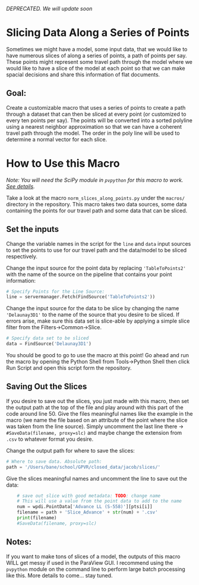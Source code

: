 *DEPRECATED. We will update soon*

# Slicing Data Along a Series of Points
Sometimes we might have a model, some input data, that we would like to have numerous slices of along a series of points, a path of points per say. These points might represent some travel path through the model where we would like to have a slice of the model at each point so that we can make spacial decisions and share this information of flat documents.

## Goal:
Create a customizable macro that uses a series of points to create a path through a dataset that can then be sliced at every point (or customized to every ten points per say). The points will be converted into a sorted polyline using a nearest neighbor approximation so that we can have a coherent travel path through the model. The order in the poly line will be used to determine a normal vector for each slice.

# How to Use this Macro
*Note: You will need the SciPy module in `pvpython` for this macro to work. [See details](../../Getting-Started/Using-Outside-Python-Modules.md).*

Take a look at the macro `norm_slices_along_points.py` under the `macros/` directory in the repository. This macro takes two data sources, some data containing the points for our travel path and some data that can be sliced.

## Set the inputs
Change the variable names in the script for the `line` and `data` input sources to set the points to use for our travel path and the data/model to be sliced respectively.

Change the input source for the point data by replacing `'TableToPoints2'` with the name of the source on the pipeline that contains your point information:
```py
# Specify Points for the Line Source:
line = servermanager.Fetch(FindSource('TableToPoints2'))
```

Change the input source for the data to be slice by changing the name `'Delaunay3D1'` to the name of the source that you desire to be sliced. If errors arise, make sure this data set is slice-able by applying a simple slice filter from the Filters->Common->Slice.
```py
# Specify data set to be sliced
data = FindSource('Delaunay3D1')
```

You should be good to go to use the macro at this point! Go ahead and run the macro by opening the Python Shell from Tools->Python Shell then click Run Script and open this script form the repository.

## Saving Out the Slices
If you desire to save out the slices, you just made with this macro, then set the output path at the top of the file and play around with this part of the code around line 50. Give the files meaningful names like the example in the macro (we name the file based on an attribute of the point where the slice was taken from the line source). Simply uncomment the last line there -> `#SaveData(filename, proxy=slc)` and maybe change the extension from `.csv` to whatever format you desire.

Change the output path for where to save the slices:
```py
# Where to save data. Absolute path:
path = '/Users/bane/school/GPVR/closed_data/jacob/slices/'
```

Give the slices meaningful names and uncomment the line to save out the data:
```py
    # save out slice with good metadata: TODO: change name
    # This will use a value from the point data to add to the name
    num = wpdi.PointData['Advance LL (S-558)'][ptsi[i]]
    filename = path + 'Slice_Advance' + str(num) + '.csv'
    print(filename)
    #SaveData(filename, proxy=slc)
```

## Notes:
<!--- TODO --->
If you want to make tons of slices of a model, the outputs of this macro WILL get messy if used in the ParaView GUI. I recommend using the `pvpython` module on the command line to perform large batch processing like this. More details to come... stay tuned.
